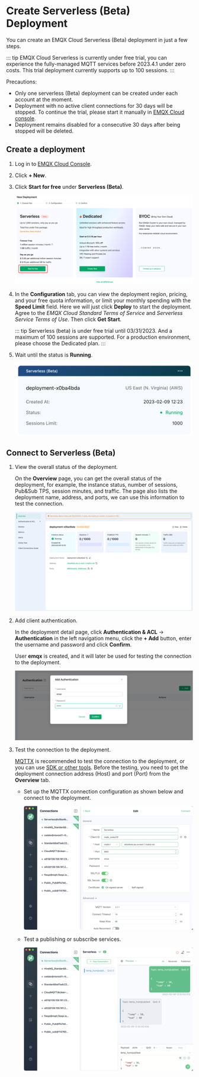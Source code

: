 # Create Serverless (Beta)  Deployment

You can create an EMQX Cloud Serverless (Beta) deployment in just a few steps. 

::: tip
EMQX Cloud Serverless is currently under free trial, you can experience the fully-managed MQTT services before 2023.4.1 under zero costs. This trial deployment currently supports up to 100 sessions. 
:::

Precautions:

* Only one serverless (Beta) deployment can be created under each account at the moment.
* Deployment with no active client connections for 30 days will be stopped. To continue the trial, please start it manually in [EMQX Cloud console](https://cloud.emqx.com/console/). 
* Deployment remains disabled for a consecutive 30 days after being stopped will be deleted.



## Create a deployment

1. Log in to [EMQX Cloud Console](https://cloud.emqx.com/console/). 


2. Click **+ New**.


3. Click **Start for free** under **Serverless (Beta)**.

   ![create_serverless](./_assets/create_serverless.png)

4. In the **Configuration** tab, you can view the deployment region, pricing, and your free quota information, or limit your monthly spending with the **Speed Limit** field. Here we will just click **Deploy** to start the deployment. Agree to the *EMQX Cloud Standard Terms of Service* and *Serverless Service Terms of Use*. Then click **Get Start**.

   ::: tip
   Serverless (beta) is under free trial until 03/31/2023. And a maximum of 100 sessions are supported. For a production environment, please choose the Dedicated plan.
   :::


5. Wait until the status is **Running**. 

   ![serverless_running](./_assets/create_serverless_status.png)

## Connect to Serverless (Beta)


1. View the overall status of the deployment. 

   On the **Overview** page, you can get the overall status of the deployment, for example, the instance status, number of sessions, Pub&Sub TPS, session minutes, and traffic. The page also lists the deployment name, address, and ports, we can use this information to test the connection. 

   ![connections](./_assets/serverless_overview.png)

2. Add client authentication. 

   In the deployment detail page, click **Authentication & ACL** -> **Authentication** in the left navigation menu, click the **+ Add** button, enter the username and password and click **Confirm**.

   User **emqx** is created, and it will later be used for testing the connection to the deployment. 

   ![add_users](./_assets/serverless_auth.png)

3. Test the connection to the deployment. 

   [MQTTX](https://mqttx.app) is recommended to test the connection to the deployment, or you can use [SDK or other tools](../connect_to_deployments/overview.md). Before the testing, you need to get the deployment connection address (Host) and port (Port) from the **Overview** tab.

   * Set up the MQTTX connection configuration as shown below and connect to the deployment. 

     ![mqttx_mqtt](./_assets/mqttx_serverless.png)

   * Test a publishing or subscribe services. 

     ![mqttx_mqtt](./_assets/mqttx_serverless_pub.png)
